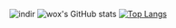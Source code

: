 ![indir](https://user-images.githubusercontent.com/69124342/204393183-659acd8a-a070-4124-bd8a-f1dcf48358ff.jpeg)
![wox's GitHub stats](https://github-readme-stats.vercel.app/api?username=muratgzl&show_icons=true&theme=dark) [![Top Langs](https://github-readme-stats.vercel.app/api/top-langs/?username=muratgzl&show_icons=true&theme=dark)](https://github.com/muratgzl/github-readme-stats)


